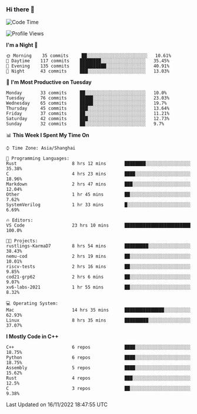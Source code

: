 ### Hi there 👋

<!--
**KarmaD7/KarmaD7** is a ✨ _special_ ✨ repository because its `README.md` (this file) appears on your GitHub profile.

Here are some ideas to get you started:

- 🔭 I’m currently working on ...
- 🌱 I’m currently learning ...
- 👯 I’m looking to collaborate on ...
- 🤔 I’m looking for help with ...
- 💬 Ask me about ...
- 📫 How to reach me: ...
- 😄 Pronouns: ...
- ⚡ Fun fact: ...
-->

<!--START_SECTION:waka-->
![Code Time](http://img.shields.io/badge/Code%20Time-95%20hrs%2028%20mins-blue)

![Profile Views](http://img.shields.io/badge/Profile%20Views-19-blue)

**I'm a Night 🦉** 

```text
🌞 Morning    35 commits     ██░░░░░░░░░░░░░░░░░░░░░░░   10.61% 
🌆 Daytime    117 commits    ████████░░░░░░░░░░░░░░░░░   35.45% 
🌃 Evening    135 commits    ██████████░░░░░░░░░░░░░░░   40.91% 
🌙 Night      43 commits     ███░░░░░░░░░░░░░░░░░░░░░░   13.03%

```
📅 **I'm Most Productive on Tuesday** 

```text
Monday       33 commits     ██░░░░░░░░░░░░░░░░░░░░░░░   10.0% 
Tuesday      76 commits     █████░░░░░░░░░░░░░░░░░░░░   23.03% 
Wednesday    65 commits     █████░░░░░░░░░░░░░░░░░░░░   19.7% 
Thursday     45 commits     ███░░░░░░░░░░░░░░░░░░░░░░   13.64% 
Friday       37 commits     ██░░░░░░░░░░░░░░░░░░░░░░░   11.21% 
Saturday     42 commits     ███░░░░░░░░░░░░░░░░░░░░░░   12.73% 
Sunday       32 commits     ██░░░░░░░░░░░░░░░░░░░░░░░   9.7%

```


📊 **This Week I Spent My Time On** 

```text
⌚︎ Time Zone: Asia/Shanghai

💬 Programming Languages: 
Rust                     8 hrs 12 mins       ████████░░░░░░░░░░░░░░░░░   35.38% 
C                        4 hrs 23 mins       ████░░░░░░░░░░░░░░░░░░░░░   18.96% 
Markdown                 2 hrs 47 mins       ███░░░░░░░░░░░░░░░░░░░░░░   12.04% 
Other                    1 hr 45 mins        ██░░░░░░░░░░░░░░░░░░░░░░░   7.62% 
SystemVerilog            1 hr 33 mins        █░░░░░░░░░░░░░░░░░░░░░░░░   6.69%

🔥 Editors: 
VS Code                  23 hrs 10 mins      █████████████████████████   100.0%

🐱‍💻 Projects: 
rustlings-KarmaD7        8 hrs 54 mins       █████████░░░░░░░░░░░░░░░░   38.43% 
nemu-cod                 2 hrs 19 mins       ██░░░░░░░░░░░░░░░░░░░░░░░   10.01% 
riscv-tests              2 hrs 16 mins       ██░░░░░░░░░░░░░░░░░░░░░░░   9.85% 
cod21-grp62              2 hrs 6 mins        ██░░░░░░░░░░░░░░░░░░░░░░░   9.07% 
xv6-labs-2021            1 hr 55 mins        ██░░░░░░░░░░░░░░░░░░░░░░░   8.32%

💻 Operating System: 
Mac                      14 hrs 35 mins      ███████████████░░░░░░░░░░   62.93% 
Linux                    8 hrs 35 mins       █████████░░░░░░░░░░░░░░░░   37.07%

```

**I Mostly Code in C++** 

```text
C++                      6 repos             ████░░░░░░░░░░░░░░░░░░░░░   18.75% 
Python                   6 repos             ████░░░░░░░░░░░░░░░░░░░░░   18.75% 
Assembly                 5 repos             ████░░░░░░░░░░░░░░░░░░░░░   15.62% 
Rust                     4 repos             ███░░░░░░░░░░░░░░░░░░░░░░   12.5% 
C                        3 repos             ██░░░░░░░░░░░░░░░░░░░░░░░   9.38%

```



 Last Updated on 16/11/2022 18:47:55 UTC
<!--END_SECTION:waka-->
